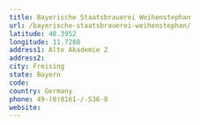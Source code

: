 ```yaml
---
title: Bayerische Staatsbrauerei Weihenstephan
url: /bayerische-staatsbrauerei-weihenstephan/
latitude: 48.3952
longitude: 11.7288
address1: Alte Akademie 2
address2: 
city: Freising
state: Bayern
code: 
country: Germany
phone: 49-(0)8161-/-536-0
website: 
---
```



